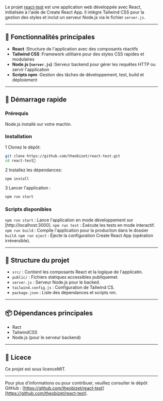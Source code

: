 Le projet [react-test](https://github.com/theobizet/react-test) est une application web développée avec React, initialisée à l'aide de Create React App. Il intègre Tailwind CSS pour la gestion des styles et inclut un serveur Node.js via le fichier `server.js`.

---

## 🧰 Fonctionnalités principales

- **React** :Structure de l'application avec des composants réactifs
- **Tailwind CSS** :Framework utilitaire pour des styles CSS rapides et modulaires
- **Node.js (`server.js`)** :Serveur backend pour gérer les requêtes HTTP ou servir l'application
- **Scripts npm** :Gestion des tâches de développement, test, build et déploiement

---

## 🚀 Démarrage rapide

### Prérequis

 Node.js installé sur votre machin.

### Installation

1 Clonez le dépôt:
   ```bash
   git clone https://github.com/theobizet/react-test.git
   cd react-test
   ```
2 Installez les dépendances:
   ```bash
   npm install
   ```
3 Lancer l'application :
  ```bash
  npm run start
  ```

### Scripts disponibles

 `npm run start` : Lance l'application en mode développement sur [http://localhost:3000].
 `npm run test` : Exécute les tests en mode interactif.
 `npm run build` : Compile l'application pour la production dans le dossier `build`.
 `npm run eject` : Éjecte la configuration Create React App (opération irréversible).

---

## 📁 Structure du projet
- `src/` : Contient les composants React et la logique de l'applicatin.
- `public/` : Fichiers statiques accessibles publiquemet.
- `server.js` : Serveur Node.js pour le backed.
- `tailwind.config.js` : Configuration de Tailwind CS.
- `package.json` : Liste des dépendances et scripts nm.

---

## 📦 Dépendances principales
- Ract
- TailwindCSS
- Node.js (pour le serveur backend)

---

## 📄 Licece

Ce projet est sous licenceMIT.

---

Pour plus d'informations ou pour contribuer, veuillez consulter le dépôt GitHub :
[https://github.com/theobizet/react-test](https://github.com/theobizet/react-test). 
